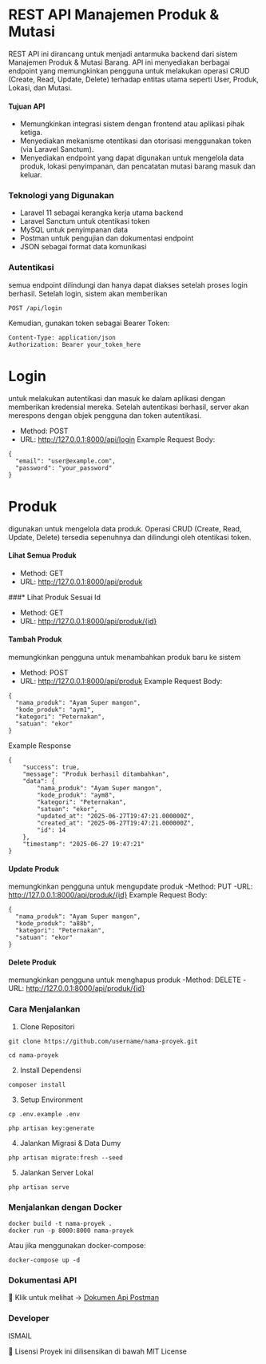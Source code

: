 # REST API Manajemen Produk & Mutasi

REST API ini dirancang untuk menjadi antarmuka backend dari sistem Manajemen Produk & Mutasi Barang. API ini menyediakan berbagai endpoint yang memungkinkan pengguna untuk melakukan operasi CRUD (Create, Read, Update, Delete) terhadap entitas utama seperti User, Produk, Lokasi, dan Mutasi.

#### Tujuan API

- Memungkinkan integrasi sistem dengan frontend atau aplikasi pihak ketiga.
- Menyediakan mekanisme otentikasi dan otorisasi menggunakan token (via Laravel Sanctum).
- Menyediakan endpoint yang dapat digunakan untuk mengelola data produk, lokasi penyimpanan, dan pencatatan mutasi barang masuk dan keluar.


### Teknologi yang Digunakan

- Laravel 11 sebagai kerangka kerja utama backend
- Laravel Sanctum untuk otentikasi token
- MySQL untuk penyimpanan data
- Postman untuk pengujian dan dokumentasi endpoint
- JSON sebagai format data komunikasi


### Autentikasi

semua endpoint dilindungi dan hanya dapat diakses setelah proses login berhasil. Setelah login, sistem akan memberikan

```
POST /api/login
```

Kemudian, gunakan token sebagai Bearer Token:

```
Content-Type: application/json
Authorization: Bearer your_token_here
```


# Login
untuk melakukan autentikasi dan masuk ke dalam aplikasi dengan memberikan kredensial mereka. Setelah autentikasi berhasil, server akan merespons dengan objek pengguna dan token autentikasi.
- Method: POST
- URL: http://127.0.0.1:8000/api/login
Example Request Body:
```
{
  "email": "user@example.com",
  "password": "your_password"
}
```


# Produk

digunakan untuk mengelola data produk. Operasi CRUD (Create, Read, Update, Delete) tersedia sepenuhnya dan dilindungi oleh otentikasi token.

#### Lihat Semua Produk
- Method: GET
- URL: http://127.0.0.1:8000/api/produk

###* Lihat Produk Sesuai Id
- Method: GET
- URL: http://127.0.0.1:8000/api/produk/{id}

#### Tambah Produk
memungkinkan pengguna untuk menambahkan produk baru ke sistem
- Method: POST
- URL: http://127.0.0.1:8000/api/produk
Example Request Body:
```
{
  "nama_produk": "Ayam Super mangon",
  "kode_produk": "aym1",
  "kategori": "Peternakan",
  "satuan": "ekor"
}
```

Example Response 
```
{
    "success": true,
    "message": "Produk berhasil ditambahkan",
    "data": {
        "nama_produk": "Ayam Super mangon",
        "kode_produk": "aym8",
        "kategori": "Peternakan",
        "satuan": "ekor",
        "updated_at": "2025-06-27T19:47:21.000000Z",
        "created_at": "2025-06-27T19:47:21.000000Z",
        "id": 14
    },
    "timestamp": "2025-06-27 19:47:21"
}
```
#### Update Produk
memungkinkan pengguna untuk mengupdate produk
-Method: PUT
-URL: http://127.0.0.1:8000/api/produk/{id}
Example Request Body:
```
{
  "nama_produk": "Ayam Super mangon",
  "kode_produk": "a88b",
  "kategori": "Peternakan",
  "satuan": "ekor"
}
```
#### Delete Produk
memungkinkan pengguna untuk menghapus produk
-Method: DELETE
-URL: http://127.0.0.1:8000/api/produk/{id}


### Cara Menjalankan

1. Clone Repositori

```
git clone https://github.com/username/nama-proyek.git
```

```
cd nama-proyek
```

2. Install Dependensi

```
composer install
```

3. Setup Environment

```
cp .env.example .env
```

```
php artisan key:generate
```

4. Jalankan Migrasi & Data Dumy

```
php artisan migrate:fresh --seed
```

5. Jalankan Server Lokal

```
php artisan serve
```

### Menjalankan dengan Docker

```
docker build -t nama-proyek .
docker run -p 8000:8000 nama-proyek
```

Atau jika menggunakan docker-compose:

```
docker-compose up -d
```

### Dokumentasi API

📄 Klik untuk melihat → [Dokumen Api Postman](https://documenter.getpostman.com/view/31094366/2sB2xFf88q)

### Developer

ISMAIL

📄 Lisensi
Proyek ini dilisensikan di bawah MIT License
